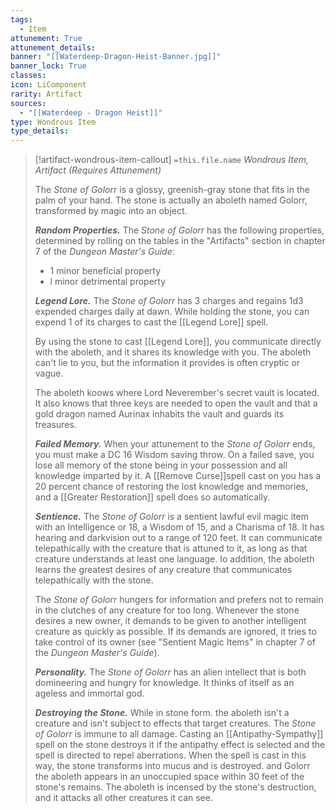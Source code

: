 ```yaml
---
tags:
  - Item
attunement: True
attunement_details: 
banner: "[[Waterdeep-Dragon-Heist-Banner.jpg]]"
banner_lock: True
classes:
icon: LiComponent
rarity: Artifact
sources:
  - "[[Waterdeep - Dragon Heist]]"
type: Wondrous Item
type_details: 
---
```

>[!artifact-wondrous-item-callout] `=this.file.name`
>*Wondrous Item, Artifact (Requires Attunement)*
>
>The *Stone of Golorr* is a glossy, greenish-gray stone that fits in the palm of your hand. The stone is actually an aboleth named Golorr, transformed by magic into an object.
>
>***Random Properties.*** The *Stone of Golorr* has the following properties, determined by rolling on the tables in the "Artifacts" section in chapter 7 of the *Dungeon Master's Guide*:
>
>* 1 minor beneficial property
>* l minor detrimental property
>
>***Legend Lore.*** The *Stone of Golorr* has 3 charges and regains 1d3 expended charges daily at dawn. While holding the stone, you can expend 1 of its charges to cast the [[Legend Lore]] spell.
>
>By using the stone to cast [[Legend Lore]], you communicate directly with the aboleth, and it shares its knowledge with you. The aboleth can't lie to you, but the information it provides is often cryptic or vague.
>
>The aboleth koows where Lord Neverember's secret vault is located. It also knows that three keys are needed to open the vault and that a gold dragon named Aurinax inhabits the vault and guards its treasures.
>
>***Failed Memory.*** When your attunement to the *Stone of Golorr* ends, you must make a DC 16 Wisdom saving throw. On a failed save, you lose all memory of the stone being in your possession and all knowledge imparted by it. A [[Remove Curse]]spell cast on you has a 20 percent chance of restoring the lost knowledge and memories, and a [[Greater Restoration]] spell does so automatically.
>
>***Sentience.*** The *Stone of Golorr* is a sentient lawful evil magic item with an Intelligence or 18, a Wisdom of 15, and a Charisma of 18. It has hearing and darkvision out to a range of 120 feet. It can communicate telepathically with the creature that is attuned to it, as long as that creature understands at least one language. Io addition, the aboleth learns the greatest desires of any creature that communicates telepathically with the stone.
>
>The *Stone of Golorr* hungers for information and prefers not to remain in the clutches of any creature for too long. Whenever the stone desires a new owner, it demands to be given to another intelligent creature as quickly as possible. If its demands are ignored, it tries to take control of its owner (see "Sentient Magic Items" in chapter 7 of the *Dungeon Master's Guide*).
>
>***Personality.*** The *Stone of Golorr* has an alien intellect that is both domineering and hungry for knowledge. It thinks of itself as an ageless and immortal god.
>
>***Destroying the Stone.*** While in stone form. the aboleth isn't a creature and isn't subject to effects that target creatures. The *Stone of Golorr* is immune to all damage. Casting an [[Antipathy-Sympathy]] spell on the stone destroys it if the antipathy effect is selected and the spell is directed to repel aberrations. When the spell is cast in this way, the stone transforms into mucus and is destroyed. and Golorr the aboleth appears in an unoccupied space within 30 feet of the stone's remains. The aboleth is incensed by the stone's destruction, and it attacks all other creatures it can see.
>
>
